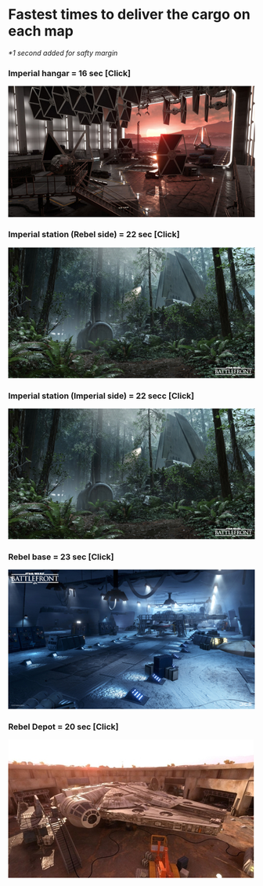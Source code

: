 # Fastest times to deliver the cargo on each map
<i>*1 second added for safty margin</i>

### Imperial hangar = 16 sec [Click]
[![Imperial hangar = 16 sec](images/imperial_hangar.jpg)](https://www.youtube.com/watch?v=etzhbIYE7WE&feature=youtu.be)

### Imperial station (Rebel side) = 22 sec [Click]
[![Rebel side = 22 sec](images/imperial_station.jpg)](https://youtu.be/6I9Uq4F6mNs)

### Imperial station (Imperial side) = 22 secc [Click]
[![Imperial side = 22 sec](images/imperial_station.jpg)](https://www.youtube.com/watch?v=K8j9IAWka5o&feature=youtu.be)

### Rebel base = 23 sec [Click]
[![Rebel base = 23 sec](images/rebel_base.jpg)](https://www.youtube.com/watch?v=6oWvK8foHYY&feature=youtu.be)

### Rebel Depot = 20 sec [Click]
[![Rebel Depot = 20 sec](images/rebel_depot.jpg)](https://www.youtube.com/watch?v=CDCt_vP8PVE&feature=youtu.be)


